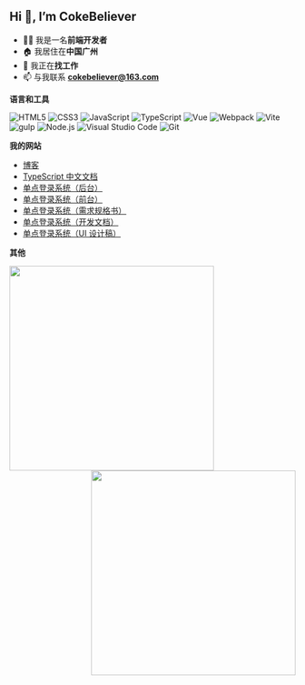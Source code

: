 ## Hi 👋, I’m CokeBeliever

* 🧑‍💻 我是一名**前端开发者**
* 🏠 我居住在**中国广州**
* 🎯 我正在**找工作**
* 📫 与我联系 **cokebeliever@163.com**



**语言和工具**

<span><img alt="HTML5" src="https://img.shields.io/badge/HTML5-E34F26?style=flat&logo=html5&color=333333"/></span>
<span><img alt="CSS3" src="https://img.shields.io/badge/CSS3-1572B6?style=flat&logo=css3&color=333333"/></span>
<span><img alt="JavaScript" src="https://img.shields.io/badge/JavaScript-F7DF1E?style=flat&logo=javascript&color=333333"/></span>
<span><img alt="TypeScript" src="https://img.shields.io/badge/TypeScript-3178C6?style=flat&logo=typescript&color=333333"/></span>
<span><img alt="Vue" src="https://img.shields.io/badge/Vue-4FC08D?style=flat&logo=vuedotjs&color=333333"/></span>
<span><img alt="Webpack" src="https://img.shields.io/badge/Webpack-8DD6F9?style=flat&logo=webpack&color=333333"/></span>
<span><img alt="Vite" src="https://img.shields.io/badge/Vite-646CFF?style=flat&logo=vite&color=333333"/></span>
<span><img alt="gulp" src="https://img.shields.io/badge/gulp-CF4647?style=flat&logo=gulp&color=333333"/></span>
<span><img alt="Node.js" src="https://img.shields.io/badge/Node.js-339933?style=flat&logo=nodedotjs&color=333333"/></span>
<span><img alt="Visual Studio Code" src="https://img.shields.io/badge/Visual Studio Code-007ACC?style=flat&logo=visualstudiocode&color=333333"/></span>
<span><img alt="Git" src="https://img.shields.io/badge/Git-F05032?style=flat&logo=git&color=333333"/></span>




**我的网站**

* [博客](https://cokebeliever.github.io/blog/)
* [TypeScript 中文文档](https://cokebeliever.github.io/documentation-for-typescript/)
* [单点登录系统（后台）](http://39.108.115.105:10001)
* [单点登录系统（前台）](http://39.108.115.105:10002)
* [单点登录系统（需求规格书）](https://u0i5mtytg7t.feishu.cn/docx/A7YgdbctboOHhwxiEsecKsA3nld?from=from_copylink)
* [单点登录系统（开发文档）](https://u0i5mtytg7t.feishu.cn/docx/QpSZdtVDBoRq43x0U8tcpX7dnEh?from=from_copylink)
* [单点登录系统（UI 设计稿）](https://mastergo.com/file/116837470098820?fileOpenFrom=project&page_id=43%3A1700)



**其他**

<img align="left" width="360px" src="https://github-readme-stats.vercel.app/api?username=CokeBeliever&show_icons=true&icon_color=fff&title_color=fff&text_color=fff&bg_color=45,3a6186,89253e" />
<img align="right" width="360px" src="https://github-readme-stats.vercel.app/api/top-langs/?username=CokeBeliever&show_icons=true&layout=compact&title_color=fff&text_color=fff&bg_color=45,3a6186,89253e" />

